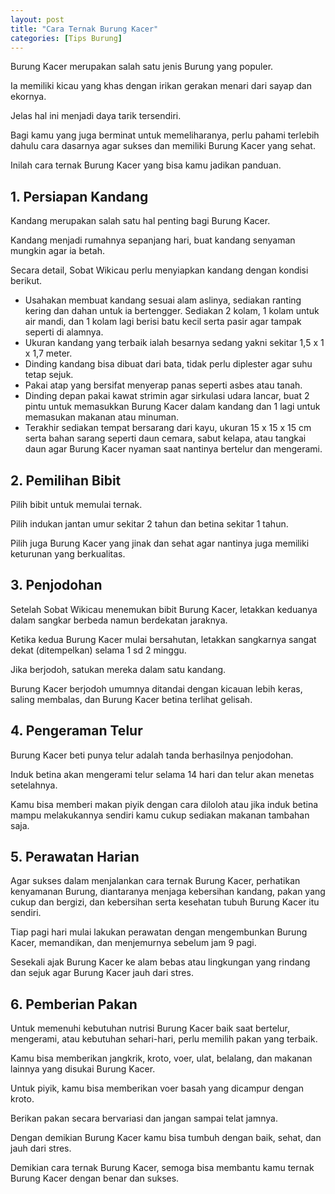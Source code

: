 ```yaml
---
layout: post
title: "Cara Ternak Burung Kacer"
categories: [Tips Burung]
---
```


Burung Kacer merupakan salah satu jenis Burung yang populer.

Ia memiliki kicau yang khas dengan irikan gerakan menari dari sayap dan ekornya.

Jelas hal ini menjadi daya tarik tersendiri.

Bagi kamu yang juga berminat untuk memeliharanya, perlu pahami terlebih dahulu cara dasarnya agar sukses dan memiliki Burung Kacer yang sehat.

Inilah cara ternak Burung Kacer yang bisa kamu jadikan panduan.

## 1. Persiapan Kandang

Kandang merupakan salah satu hal penting bagi Burung Kacer.

Kandang menjadi rumahnya sepanjang hari, buat kandang senyaman mungkin agar ia betah.

Secara detail, Sobat Wikicau perlu menyiapkan kandang dengan kondisi berikut.

- Usahakan membuat kandang sesuai alam aslinya, sediakan ranting kering dan dahan untuk ia bertengger. Sediakan 2 kolam, 1 kolam untuk air mandi, dan 1 kolam lagi berisi batu kecil serta pasir agar tampak seperti di alamnya.
- Ukuran kandang yang terbaik ialah besarnya sedang yakni sekitar 1,5 x 1 x 1,7 meter.
- Dinding kandang bisa dibuat dari bata, tidak perlu diplester agar suhu tetap sejuk.
- Pakai atap yang bersifat menyerap panas seperti asbes atau tanah.
- Dinding depan pakai kawat strimin agar sirkulasi udara lancar, buat 2 pintu untuk memasukkan Burung Kacer dalam kandang dan 1 lagi untuk memasukan makanan atau minuman.
- Terakhir sediakan tempat bersarang dari kayu, ukuran 15 x 15 x 15 cm serta bahan sarang seperti daun cemara, sabut kelapa, atau tangkai daun agar Burung Kacer nyaman saat nantinya bertelur dan mengerami.

## 2. Pemilihan Bibit

Pilih bibit untuk memulai ternak.

Pilih indukan jantan umur sekitar 2 tahun dan betina sekitar 1 tahun.

Pilih juga Burung Kacer yang jinak dan sehat agar nantinya juga memiliki keturunan yang berkualitas.

## 3. Penjodohan

Setelah Sobat Wikicau menemukan bibit Burung Kacer, letakkan keduanya dalam sangkar berbeda namun berdekatan jaraknya.

Ketika kedua Burung Kacer mulai bersahutan, letakkan sangkarnya sangat dekat (ditempelkan) selama 1 sd 2 minggu.

Jika berjodoh, satukan mereka dalam satu kandang.

Burung Kacer berjodoh umumnya ditandai dengan kicauan lebih keras, saling membalas, dan Burung Kacer betina terlihat gelisah.

## 4. Pengeraman Telur

Burung Kacer beti punya telur adalah tanda berhasilnya penjodohan.

Induk betina akan mengerami telur selama 14 hari dan telur akan menetas setelahnya.

Kamu bisa memberi makan piyik dengan cara diloloh atau jika induk betina mampu melakukannya sendiri kamu cukup sediakan makanan tambahan saja.

## 5. Perawatan Harian

Agar sukses dalam menjalankan cara ternak Burung Kacer, perhatikan kenyamanan Burung, diantaranya menjaga kebersihan kandang, pakan yang cukup dan bergizi, dan kebersihan serta kesehatan tubuh Burung Kacer itu sendiri.

Tiap pagi hari mulai lakukan perawatan dengan mengembunkan Burung Kacer, memandikan, dan menjemurnya sebelum jam 9 pagi.

Sesekali ajak Burung Kacer ke alam bebas atau lingkungan yang rindang dan sejuk agar Burung Kacer jauh dari stres.

## 6. Pemberian Pakan

Untuk memenuhi kebutuhan nutrisi Burung Kacer baik saat bertelur, mengerami, atau kebutuhan sehari-hari, perlu memilih pakan yang terbaik.

Kamu bisa memberikan jangkrik, kroto, voer, ulat, belalang, dan makanan lainnya yang disukai Burung Kacer.

Untuk piyik, kamu bisa memberikan voer basah yang dicampur dengan kroto.

Berikan pakan secara bervariasi dan jangan sampai telat jamnya.

Dengan demikian Burung Kacer kamu bisa tumbuh dengan baik, sehat, dan jauh dari stres.

Demikian cara ternak Burung Kacer, semoga bisa membantu kamu ternak Burung Kacer dengan benar dan sukses.